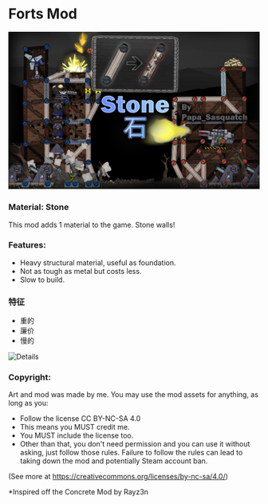 # Forts Mod
![Preview](https://github.com/jack-hk/Forts-StoneMaterial/blob/main/preview.jpg?raw=true)

### Material: Stone
This mod adds 1 material to the game. Stone walls!

### Features:
- Heavy structural material, useful as foundation.
- Not as tough as metal but costs less.
- Slow to build.

### 特征
- 重的
- 廉价
- 慢的
  
![Details](https://steamuserimages-a.akamaihd.net/ugc/2335747743637303667/F565D2D1029457BC4096500CE0CAEEE485A95FBB/?imw=5000&imh=5000&ima=fit&impolicy=Letterbox&imcolor=%23000000&letterbox=false?raw=true)

### Copyright:
Art and mod was made by me. You may use the mod assets for anything, as long as you:
- Follow the license CC BY-NC-SA 4.0
- This means you MUST credit me.
- You MUST include the license too.
- Other than that, you don't need permission and you can use it without asking, just follow those rules.
Failure to follow the rules can lead to taking down the mod and potentially Steam account ban.

(See more at https://creativecommons.org/licenses/by-nc-sa/4.0/)

*Inspired off the Concrete Mod by Rayz3n

